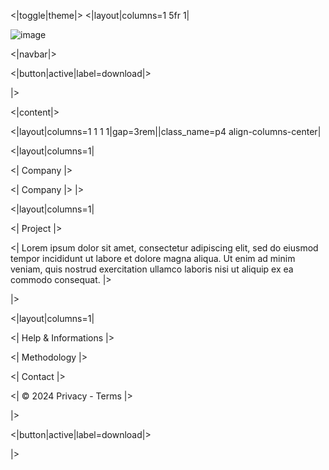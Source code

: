 <|toggle|theme|>
<|layout|columns=1 5fr 1|

![image](data/image.png)

<|navbar|>

<|button|active|label=download|>

|>

<|content|>

<|layout|columns=1 1 1 1|gap=3rem||class_name=p4 align-columns-center|

<|layout|columns=1|

<| Company |>

<| Company |>
|>


<|layout|columns=1|

<| Project |>

<| 
Lorem ipsum dolor sit amet, consectetur adipiscing elit, sed do eiusmod tempor incididunt ut labore et dolore magna aliqua. Ut enim ad minim veniam, quis nostrud exercitation ullamco laboris nisi ut aliquip ex ea commodo consequat. 
|>

|>

<|layout|columns=1|

<| Help & Informations |>

<| Methodology |>

<| Contact |>

<| © 2024 Privacy - Terms    |>

|>


<|button|active|label=download|>

|>